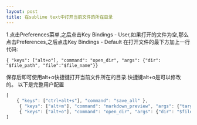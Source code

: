 ```yaml
---
layout: post
title: 在sublime text中打开当前文件的所在目录
---
```



1.点击Preferences菜单,之后点击Key Bindings - User,如果打开的文件为空,那么点击Preferences,之后点击Key Bindings - Default
在打开文件的最下方加上一行代码:
```
{ "keys": ["alt+o"], "command": "open_dir", "args": {"dir": "$file_path", "file":"$file_name"}} 
```
保存后即可使用alt+o快捷键打开当前文件所在的目录.快捷键alt+o是可以修改的。
以下是完整用户配置
```javascript
[
	{ "keys": ["ctrl+alt+s"], "command": "save_all" },
	 { "keys": ["alt+m"], "command": "markdown_preview", "args": {"target": "browser", "parser":"markdown"}  },
	 { "keys": ["alt+o"], "command": "open_dir", "args": {"dir": "$file_path", "file":"$file_name"}} ,
]
```

